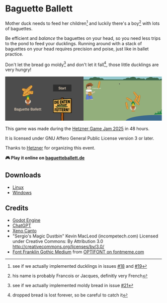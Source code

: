 # Baguette Ballett

Mother duck needs to feed her children[^children] and luckily there's a boy[^boy] with lots of baguettes.

Be efficient and _balance_ the baguettes on your head, so you need less trips to the pond to feed your ducklings. Running around with a stack of baguettes on your head requires precision and poise, just like in ballet practice.

Don't let the bread go moldy[^moldy] and don't let it fall[^fall], those little ducklings are very hungry!

[^boy]: his name is probably Francois or Jacques, definitly very French
[^children]: see if we actually implemented ducklings in issues [#18](https://github.com/baguette-ballett/baguette-ballett/issues/18) and [#19](https://github.com/baguette-ballett/baguette-ballett/issues/19)
[^moldy]: see if we actually implemented moldy bread in issue [#21](https://github.com/baguette-ballett/baguette-ballett/issues/21)
[^fall]: dropped bread is lost forever, so be careful to catch it

<img src="assets/screenshots/intro.png" width="50%" /><img src="assets/screenshots/level.png" width="50%" />

This game was made during the [Hetzner Game Jam 2025](https://github.com/hetzneronline/game-jam) in 48 hours.

It is licensed under GNU Affero General Public License version 3 or later.

Thanks to [Hetzner](https://hetzner.com) for organizing this event.

**🎮 Play it online on [baguetteballett.de](https://baguetteballett.de)**

## Downloads
* [Linux](https://baguetteballett.de/baguette-ballett.x86_64)
* [Windows](https://baguetteballett.de/baguette-ballett.exe)

## Credits
* [Godot Engine](https://docs.godotengine.org/en/stable/index.html)
* [ChatGPT](https://chatgpt.com)
* [Xeno Canto](https://xeno-canto.org/785938)
* "Sergio's Magic Dustbin"
  Kevin MacLeod (incompetech.com)
  Licensed under Creative Commons: By Attribution 3.0
  http://creativecommons.org/licenses/by/3.0/
* [Font Franklin Gothic Medium](https://fontmeme.com/schriftarten/franklin-gothic-medium-schriftart/) from [OPTIFONT on fontmeme.com](https://fontmeme.com/schriftarten/optifont-listing/)
